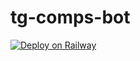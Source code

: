# tg-comps-bot
[![Deploy on Railway](https://railway.app/button.svg)](
  https://railway.com/project/6649ea7a-46ef-407d-9664-258ec77e0402/service/96380721-c3bd-45b1-8a02-734e28361b81?environmentId=1bc763c5-274b-4534-af58-45d45ce26138
)